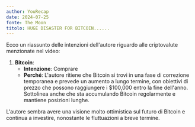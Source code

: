 ```yaml
---
author: YouRecap
date: 2024-07-25
fonte: The Moon
titolo: HUGE DISASTER FOR BITCOIN......
---
```


Ecco un riassunto delle intenzioni dell'autore riguardo alle criptovalute menzionate nel video:

1. **Bitcoin**: 
   - **Intenzione**: Comprare
   - **Perché**: L'autore ritiene che Bitcoin si trovi in una fase di correzione temporanea e prevede un aumento a lungo termine, con obiettivi di prezzo che possono raggiungere i $100,000 entro la fine dell'anno. Sottolinea anche che sta accumulando Bitcoin regolarmente e mantiene posizioni lunghe.

L'autore sembra avere una visione molto ottimistica sul futuro di Bitcoin e continua a investire, nonostante le fluttuazioni a breve termine.
